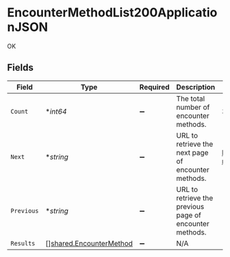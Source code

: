 # EncounterMethodList200ApplicationJSON

OK


## Fields

| Field                                                              | Type                                                               | Required                                                           | Description                                                        | Example                                                            |
| ------------------------------------------------------------------ | ------------------------------------------------------------------ | ------------------------------------------------------------------ | ------------------------------------------------------------------ | ------------------------------------------------------------------ |
| `Count`                                                            | **int64*                                                           | :heavy_minus_sign:                                                 | The total number of encounter methods.                             | 3                                                                  |
| `Next`                                                             | **string*                                                          | :heavy_minus_sign:                                                 | URL to retrieve the next page of encounter methods.                | https://pokeapi.co/api/v2/encounter-method/?offset=20&limit=20     |
| `Previous`                                                         | **string*                                                          | :heavy_minus_sign:                                                 | URL to retrieve the previous page of encounter methods.            |                                                                    |
| `Results`                                                          | [][shared.EncounterMethod](../../models/shared/encountermethod.md) | :heavy_minus_sign:                                                 | N/A                                                                |                                                                    |